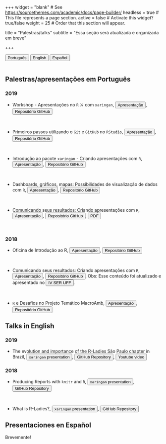 +++
widget = "blank"  # See https://sourcethemes.com/academic/docs/page-builder/
headless = true  # This file represents a page section.
active = false  # Activate this widget? true/false
weight = 25  # Order that this section will appear.

title = "Palestras/talks"
subtitle = "Essa seção será atualizada e organizada em breve"


+++

<div id="talks">
<button class="btn btn-primary" data-toggle="collapse" data-target="#talks-portugues"><i class="icon-chevron-right"></i> Português </button>
<button class="btn btn-primary" data-toggle="collapse" data-target="#talks-ingles"><i class="icon-chevron-right"></i> English</button>
<button class="btn btn-primary" data-toggle="collapse" data-target="#talks-espanhol"><i class="icon-chevron-right"></i> Español</button>
<br> <br>
<div class="accordion-group">
    <div class="collapse show" id="talks-portugues"  data-parent="#talks">
          <div class="card card-body">
          
          
## Palestras/apresentações em Português

### 2019 

- <i class="fas fa-chalkboard-teacher"></i> Workshop - Apresentações no `R` ⚔ com `xaringan`, 
<a href="https://beatrizmilz.github.io/aMostra-IME-2019-Xaringan/"><button type="button" class="btn btn-outline-primary">Apresentação</button></a>, <a href="https://github.com/beatrizmilz/aMostra-IME-2019-Xaringan/"><button type="button" class="btn btn-outline-primary">Repositório GitHub</button></a>

<br>

- <i class="fab fa-meetup"></i> Primeiros passos utilizando o `Git` e `GitHub` no `RStudio`, <a href="https://beatrizmilz.github.io/RLadies-Git-RStudio-2019/"><button type="button" class="btn btn-outline-primary">Apresentação</button></a>, <a href="https://github.com/beatrizmilz/RLadies-Git-RStudio-2019"><button type="button" class="btn btn-outline-primary">Repositório GitHub</button></a>

<br>

- <i class="fas fa-chalkboard-teacher"></i> Introdução ao pacote `xaringan` - Criando apresentações com `R`, <a href="https://beatrizmilz.github.io/IME-27-08-2019/"><button type="button" class="btn btn-outline-primary">Apresentação</button></a>, <a href="https://github.com/beatrizmilz/IME-27-08-2019"><button type="button" class="btn btn-outline-primary">Repositório GitHub</button></a>

<br>

- <i class="fab fa-meetup"></i> Dashboards, gráficos, mapas: Possibilidades de visualização de dados com `R`, <a href="https://beatrizmilz.github.io/NerdzaoWeek/"><button type="button" class="btn btn-outline-primary">Apresentação</button></a>, <a href="https://github.com/beatrizmilz/NerdzaoWeek"><button type="button" class="btn btn-outline-primary">Repositório GitHub</button></a>

<br>
  
- <i class="fab fa-meetup"></i> Comunicando seus resultados: Criando apresentações com `R`, <a href="https://beatrizmilz.github.io/IV-SER-RLadies/"><button type="button" class="btn btn-outline-primary">Apresentação</button></a>, <a href="https://github.com/beatrizmilz/IV-SER-RLadies"><button type="button" class="btn btn-outline-primary">Repositório GitHub</button></a>, <a href="https://beatrizmilz.github.io/IV-SER-RLadies/index.pdf"><button type="button" class="btn btn-outline-primary">PDF</button></a>

<br>


### 2018


- <i class="fas fa-chalkboard-teacher"></i> Oficina de Introdução ao R, <a href="https://beatrizmilz.github.io/Oficina_intro_R_UFABC_2018"><button type="button" class="btn btn-outline-primary">Apresentação</button></a>, <a href="https://github.com/beatrizmilz/Oficina_intro_R_UFABC_2018"><button type="button" class="btn btn-outline-primary">Repositório GitHub</button></a>

<br>


- <i class="fab fa-meetup"></i> Comunicando seus resultados: Criando apresentações com `R`, <a href="https://beatrizmilz.github.io/apresentacao_RLadies_xaringan"><button type="button" class="btn btn-outline-primary">Apresentação</button></a>, <a href="https://github.com/beatrizmilz/apresentacao_RLadies_xaringan"><button type="button" class="btn btn-outline-primary">Repositório GitHub</button></a>. Obs: Esse conteúdo foi atualizado e apresentado no <a href="https://beatrizmilz.github.io/IV-SER-RLadies/"><button type="button" class="btn btn-warning"> IV SER UFF</button></a>.

<br>

- <i class="fas fa-chalkboard-teacher"></i> `R` e Desafios no Projeto Temático MacroAmb, <a href="https://beatrizmilz.github.io/apresentacao_R_MMP_17-10-2018"><button type="button" class="btn btn-outline-primary">Apresentação</button></a>, <a href="https://github.com/beatrizmilz/apresentacao_R_MMP_17-10-2018"><button type="button" class="btn btn-outline-primary">Repositório GitHub</button></a>

  </div>
</div>

   <div class="collapse indent" id="talks-ingles"  data-parent="#talks">
 <div class="card card-body">

## Talks in English

### 2019

-  <i class="fas fa-chalkboard-teacher"></i> The evolution and importance of the R-Ladies São Paulo chapter in Brazil, <a href="https://beatrizmilz.github.io/useR2019/"><button type="button" class="btn btn-outline-primary">`xaringan` presentation</button></a>, <a href="https://github.com/beatrizmilz/useR2019"><button type="button" class="btn btn-outline-primary">GitHub Repository</button></a>, <a href="https://youtu.be/2HK6hjwhdRk?t=880"><button type="button" class="btn btn-outline-primary">Youtube video</button></a>
  
### 2018

-  <i class="fas fa-chalkboard-teacher"></i> Producing Reports with `knitr` and `R`, <a href="https://beatrizmilz.github.io/CODATASP18_knitr"><button type="button" class="btn btn-outline-primary">`xaringan` presentation</button></a>, <a href="https://github.com/beatrizmilz/CODATASP18_knitr"><button type="button" class="btn btn-outline-primary">GitHub Repository</button></a>


<br>

- <i class="fas fa-chalkboard-teacher"></i> What is R-Ladies?, <a href="https://beatrizmilz.github.io/CODATA-rladies-04-12-18"><button type="button" class="btn btn-outline-primary">`xaringan` presentation</button></a>, <a href="https://github.com/beatrizmilz/CODATA-rladies-04-12-18"><button type="button" class="btn btn-outline-primary">GitHub Repository</button></a>


  </div>
   </div>

   <div class="collapse" id="talks-espanhol"  data-parent="#talks">
        <div class="card card-body">
        
## Presentaciones en Español

Brevemente!
  </div>
   </div>
</div>
